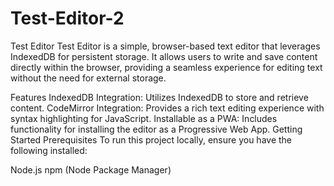# Test-Editor-2
Test Editor
Test Editor is a simple, browser-based text editor that leverages IndexedDB for persistent storage. It allows users to write and save content directly within the browser, providing a seamless experience for editing text without the need for external storage.

Features
IndexedDB Integration: Utilizes IndexedDB to store and retrieve content.
CodeMirror Integration: Provides a rich text editing experience with syntax highlighting for JavaScript.
Installable as a PWA: Includes functionality for installing the editor as a Progressive Web App.
Getting Started
Prerequisites
To run this project locally, ensure you have the following installed:

Node.js
npm (Node Package Manager)